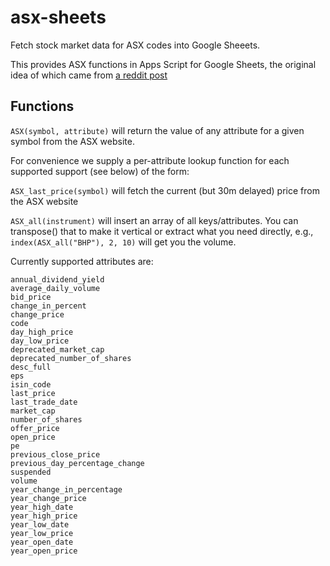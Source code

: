 # asx-sheets

Fetch stock market data for ASX codes into Google Sheeets.

This provides ASX functions in Apps Script for Google Sheets,
the original idea of which came from
[a reddit post](https://www.reddit.com/r/ASX_Bets/comments/mbbdvf/how_to_get_3_decimal_places_for_stock_prices_in/)

## Functions


```ASX(symbol, attribute)``` will return the value of any attribute for a given symbol from the ASX website.

For convenience we supply a per-attribute lookup function for each supported
support (see below) of the form:

```ASX_last_price(symbol)``` will fetch the current (but 30m delayed) price from the ASX website

```ASX_all(instrument)``` will insert an array of all keys/attributes. You can transpose() that to make it vertical or extract what you need directly, e.g., ```index(ASX_all("BHP"), 2, 10)``` will get you the volume.


Currently supported attributes are:
```
annual_dividend_yield
average_daily_volume
bid_price
change_in_percent
change_price
code
day_high_price
day_low_price
deprecated_market_cap
deprecated_number_of_shares
desc_full
eps
isin_code
last_price
last_trade_date
market_cap
number_of_shares
offer_price
open_price
pe
previous_close_price
previous_day_percentage_change
suspended
volume
year_change_in_percentage
year_change_price
year_high_date
year_high_price
year_low_date
year_low_price
year_open_date
year_open_price
```
